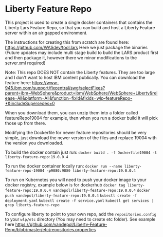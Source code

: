 # Liberty Feature Repo

This project is used to create a single docker containers that contains the Liberty Lars Feature Repo, so that you can build and host a Liberty Feature server within an air gapped environment. 

The instructions for creating this from scratch are found here:
https://github.com/WASdev/tool.lars
Here we just package the binaries 
(Future updates may include multi stage build to build the LARS product first and then package it, however there we minor modifications to the server.xml required)

Note:  This repo DOES NOT contain the Liberty features.  They are too large and I don't want to host IBM content publically.  You can download the feature here:
https://www-945.ibm.com/support/fixcentral/swg/selectFixes?parent=ibm~WebSphere&product=ibm/WebSphere/WebSphere+Liberty&release=All&platform=All&function=fixId&fixids=wlp-featureRepo-*&includeSupersedes=0

When you download them, you can unzip them into a folder called featureRepo19004 for example, then when you run a docker build it will pick those up from there. 

Modifying the Dockerfile for newer feature repositories should be very simple, just download the newer version of the files and replace 19004 with the version you downloaded. 

To build the docker contain just run:
`docker build . -f Dockerfile19004 -t liberty-feature-repo:19.0.0.4`

To run the docker container locally run:
`docker run --name liberty-feature-repo-19004 -p9080:9080 liberty-feature-repo:19.0.0.4`

To run on Kubernetes you will need to push your docker image to your docker registry, example below is for dockerhub
`docker tag liberty-feature-repo:19.0.0.4 vandepol/liberty-feature-repo:19.0.0.4`
`docker push vandepol/liberty-feature-repo:19.0.0.4`
`kubectl create -f deployment.yaml`
`kubectl create -f service.yaml`
`kubectl get services | grep liberty-feature-repo`


To configure liberty to point to your own repo, add the `repositories.config` to your `wlp/etc` directory (You may need to create etc folder).  See example here https://github.com/vandepol/Liberty-Feature-Repo/blob/master/etc/repositories.properties


